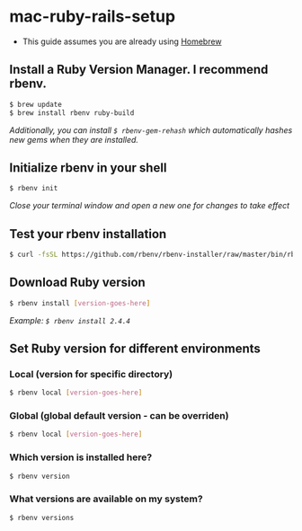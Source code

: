 # mac-ruby-rails-setup

* This guide assumes you are already using [Homebrew](https://brew.sh/)


## Install a Ruby Version Manager.  I recommend rbenv.
```sh
$ brew update
$ brew install rbenv ruby-build
```

*Additionally, you can install `$ rbenv-gem-rehash` which automatically hashes new gems when they are installed.*

## Initialize rbenv in your shell
```sh
$ rbenv init
```

*Close your terminal window and open a new one for changes to take effect*

## Test your rbenv installation
```sh
$ curl -fsSL https://github.com/rbenv/rbenv-installer/raw/master/bin/rbenv-doctor | bash
```

## Download Ruby version
```sh
$ rbenv install [version-goes-here]
```
*Example: `$ rbenv install 2.4.4`*

## Set Ruby version for different environments
### Local (version for specific directory)
```sh
$ rbenv local [version-goes-here]
```

### Global (global default version - can be overriden)
```sh
$ rbenv local [version-goes-here]
```

### Which version is installed here?
```sh
$ rbenv version
```

### What versions are available on my system?
```sh
$ rbenv versions
```
